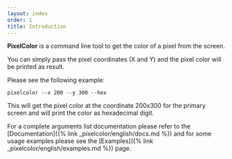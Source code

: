 ```yaml
---
layout: index
order: 1
title: Introduction
---
```

**PixelColor** is a command line tool to get the color of a pixel from the
screen.

You can simply pass the pixel coordinates (X and Y) and the pixel color will
be printed as result.

Please see the following example:

```shell
pixelcolor --x 200 --y 300 --hex
```

This will get the pixel color at the coordinate 200x300 for the primary screen
and will print the color as hexadecimal digit.

For a complete arguments list documentation please refer to the
[Documentation]({% link _pixelcolor/english/docs.md %}) and for some usage
examples please see the
[Examples]({% link _pixelcolor/english/examples.md %}) page.
